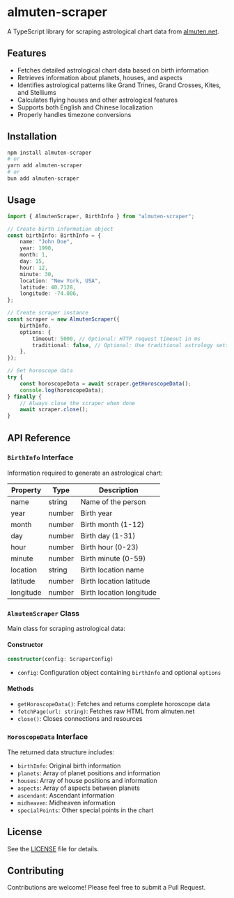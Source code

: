 # almuten-scraper

A TypeScript library for scraping astrological chart data from [almuten.net](https://almuten.net).

## Features

- Fetches detailed astrological chart data based on birth information
- Retrieves information about planets, houses, and aspects
- Identifies astrological patterns like Grand Trines, Grand Crosses, Kites, and Stelliums
- Calculates flying houses and other astrological features
- Supports both English and Chinese localization
- Properly handles timezone conversions

## Installation

```bash
npm install almuten-scraper
# or
yarn add almuten-scraper
# or
bun add almuten-scraper
```

## Usage

```typescript
import { AlmutenScraper, BirthInfo } from "almuten-scraper";

// Create birth information object
const birthInfo: BirthInfo = {
	name: "John Doe",
	year: 1990,
	month: 1,
	day: 15,
	hour: 12,
	minute: 30,
	location: "New York, USA",
	latitude: 40.7128,
	longitude: -74.006,
};

// Create scraper instance
const scraper = new AlmutenScraper({
	birthInfo,
	options: {
		timeout: 5000, // Optional: HTTP request timeout in ms
		traditional: false, // Optional: Use traditional astrology settings
	},
});

// Get horoscope data
try {
	const horoscopeData = await scraper.getHoroscopeData();
	console.log(horoscopeData);
} finally {
	// Always close the scraper when done
	await scraper.close();
}
```

## API Reference

### `BirthInfo` Interface

Information required to generate an astrological chart:

| Property  | Type   | Description              |
| --------- | ------ | ------------------------ |
| name      | string | Name of the person       |
| year      | number | Birth year               |
| month     | number | Birth month (1-12)       |
| day       | number | Birth day (1-31)         |
| hour      | number | Birth hour (0-23)        |
| minute    | number | Birth minute (0-59)      |
| location  | string | Birth location name      |
| latitude  | number | Birth location latitude  |
| longitude | number | Birth location longitude |

### `AlmutenScraper` Class

Main class for scraping astrological data:

#### Constructor

```typescript
constructor(config: ScraperConfig)
```

- `config`: Configuration object containing `birthInfo` and optional `options`

#### Methods

- `getHoroscopeData()`: Fetches and returns complete horoscope data
- `fetchPage(url: string)`: Fetches raw HTML from almuten.net
- `close()`: Closes connections and resources

### `HoroscopeData` Interface

The returned data structure includes:

- `birthInfo`: Original birth information
- `planets`: Array of planet positions and information
- `houses`: Array of house positions and information
- `aspects`: Array of aspects between planets
- `ascendant`: Ascendant information
- `midheaven`: Midheaven information
- `specialPoints`: Other special points in the chart

## License

See the [LICENSE](LICENSE) file for details.

## Contributing

Contributions are welcome! Please feel free to submit a Pull Request.
